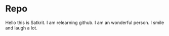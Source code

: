 # Repo

Hello this is Satkrit. I am relearning github.
I am an wonderful person.
I smile and laugh a lot.